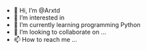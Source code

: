 - 👋 Hi, I’m @Arxtd
- 👀 I’m interested in 
- 🌱 I’m currently learning programming Python
- 💞️ I’m looking to collaborate on ...
- 📫 How to reach me ...

<!---
Arxtd/Arxtd is a ✨ special ✨ repository because its `README.md` (this file) appears on your GitHub profile.
You can click the Preview link to take a look at your changes.
--->
